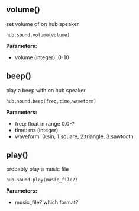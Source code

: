 
## volume()

set volume of on hub speaker

```
hub.sound.volume(volume)
```

__Parameters:__

*  volume (integer): 0-10

## beep()

play a beep with on hub speaker

```
hub.sound.beep(freq,time,waveform)
```

__Parameters:__

*  freq: float in range 0.0-?
*  time: ms (integer)
*  waveform: 0:sin, 1:square, 2:triangle, 3:sawtooth

## play()

probably play a music file

```
hub.sound.play(music_file?)
```

__Parameters:__

*  music_file? which format?